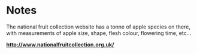 # Notes

The national fruit collection website has a tonne of apple species on there, with measurements of apple size, shape, flesh colour, flowering time, etc...

**http://www.nationalfruitcollection.org.uk/**